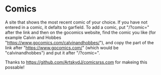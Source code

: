 # Comics
A site that shows the most recent comic of your choice. If you have not entered in a comic, it defalts to garfield. To add a comic, put "/?comic=" after the link and then on the gocomics website, find the comic you like (for example Calvin and Hobbes "https://www.gocomics.com/calvinandhobbes/"), and copy the part of the link after "https://www.gocomics.com/" (which would be "calvinandhobbes") and put it after "/?comic=". 

Thanks to https://github.com/ArtskydJ/comicsrss.com for makeing this possable!
